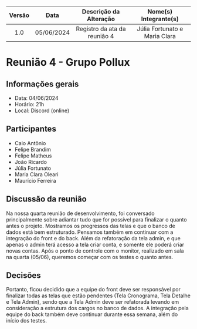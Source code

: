 | Versão | Data | Descrição da Alteração | Nome(s) Integrante(s) |
| :----: | :--: | :--------------------: | :-------------------: |
| 1.0 | 05/06/2024 | Registro da ata da reunião 4 | Júlia Fortunato e Maria Clara|

# Reunião 4 - Grupo Pollux

## Informações gerais

- Data: 04/06/2024
- Horário: 21h
- Local: Discord (online)

## Participantes

- Caio Antônio
- Felipe Brandim
- Felipe Matheus
- João Ricardo
- Júlia Fortunato
- Maria Clara Oleari
- Maurício Ferreira


## Discussão da reunião

Na nossa quarta reunião de desenvolvimento, foi conversado principalmente sobre adiantar tudo que for possível para finalizar o quanto antes o projeto. Mostramos os progressos das telas e que o banco de dados está bem estruturado. Pensamos também em continuar com a integração do front e do back. Além da refatoração da tela admin, e que apenas o admin terá acesso a tela criar conta, e somente ele poderá criar novas contas. Após o ponto de controle com o monitor, realizado em sala na quarta (05/06), queremos começar com os testes o quanto antes.

## Decisões

Portanto, ficou decidido que a equipe do front deve ser responsável por finalizar todas as telas que estão pendentes (Tela Cronograma, Tela Detalhe e Tela Admin), sendo que a Tela Admin deve ser refatorada levando em consideração a estrutura dos cargos no banco de dados. A integração pela equipe do back também deve continuar durante essa semana, além do início dos testes.